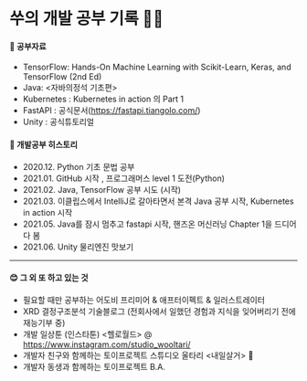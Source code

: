 쑤의 개발 공부 기록 🐢🐘
====================

#### 📖 공부자료  
- TensorFlow: Hands-On Machine Learning with Scikit-Learn, Keras, and TensorFlow (2nd Ed)  
- Java: <자바의정석 기초편>  
- Kubernetes : Kubernetes in action 의 Part 1 
- FastAPI : 공식문서(https://fastapi.tiangolo.com/)
- Unity : 공식튜토리얼

#### 💜 개발공부 히스토리
- 2020.12. Python 기초 문법 공부  
- 2021.01. GitHub 시작 , 프로그래머스 level 1 도전(Python)  
- 2021.02. Java, TensorFlow 공부 시도 (시작)  
- 2021.03. 이클립스에서 IntelliJ로 갈아타면서 본격 Java 공부 시작, Kubernetes in action 시작
- 2021.05. Java를 잠시 멈추고 fastapi 시작, 핸즈온 머신러닝 Chapter 1을 드디어 다 봄
- 2021.06. Unity 물리엔진 맛보기

*** 
#### 😊 그 외 또 하고 있는 것
- 필요할 때만 공부하는 어도비 프리미어 & 애프터이펙트 & 일러스트레이터
- XRD 결정구조분석 기술블로그 (전회사에서 일했던 경험과 지식을 잊어버리기 전에 재능기부 중)
- 개발 일상툰 (인스타툰) <헬로월드> @ https://www.instagram.com/studio_wooltari/
- 개발자 친구와 함께하는 토이프로젝트 스튜디오 울타리 <내일살거> 🐘
- 개발자 동생과 함께하는 토이프로젝트 B.A.
